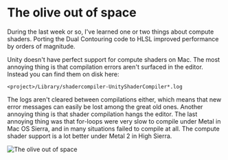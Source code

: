 # The olive out of space

During the last week or so,
I've learned one or two things about compute shaders.
Porting the Dual Contouring code to HLSL improved performance by orders of magnitude.

Unity doesn't have perfect support for compute shaders on Mac.
The most annoying thing is that compilation errors aren't surfaced in the editor.
Instead you can find them on disk here:

```<project>/Library/shadercompiler-UnityShaderCompiler*.log```

The logs aren't cleared between compilations either,
which means that new error messages can easily be lost among the great old ones.
Another annoying thing is that shader compilation hangs the editor.
The last annoying thing was that for-loops were very slow to compile under Metal in Mac OS Sierra,
and in many situations failed to compile at all.
The compute shader support is a lot better under Metal 2 in High Sierra.

![The olive out of space](olive.png)
